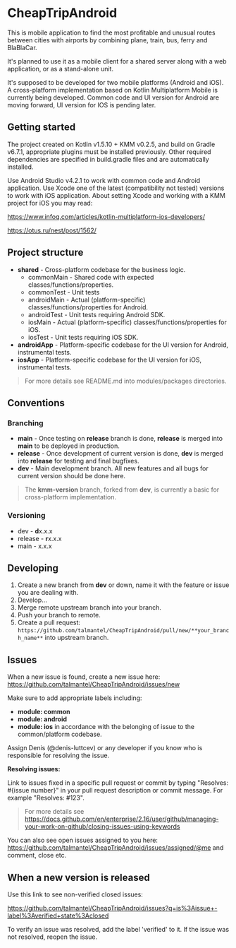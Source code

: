 # CheapTripAndroid

This is mobile application to find the most profitable and unusual routes between cities with
airports by combining plane, train, bus, ferry and BlaBlaCar.

It's planned to use it as a mobile client for a shared server along with a web application, or as
a stand-alone unit.

It's supposed to be developed for two mobile platforms (Android and iOS). A cross-platform
implementation based on Kotlin Multiplatform Mobile is currently being developed. Common code and
UI version for Android are moving forward, UI version for IOS is pending later.

## Getting started

The project created on Kotlin v1.5.10 + KMM v0.2.5, and build on Gradle v6.7.1, appropriate plugins
must be installed previously. Other required dependencies are specified in build.gradle files and
are automatically installed.

Use Android Studio v4.2.1 to work with common code and Android application. Use Xcode one of the
latest (compatibility not tested) versions to work with iOS application. About setting Xcode and
working with a KMM project for iOS you may read:

https://www.infoq.com/articles/kotlin-multiplatform-ios-developers/

https://otus.ru/nest/post/1562/

## Project structure

* **shared** - Cross-platform codebase for the business logic.
    * commonMain - Shared code with expected classes/functions/properties.
    * commonTest - Unit tests
    * androidMain - Actual (platform-specific) classes/functions/properties for Android.
    * androidTest - Unit tests requiring Android SDK.
    * iosMain - Actual (platform-specific) classes/functions/properties for iOS.
    * iosTest - Unit tests requiring iOS SDK.
* **androidApp** - Platform-specific codebase for the UI version for Android, instrumental tests.
* **iosApp** - Platform-specific codebase for the UI version for iOS, instrumental tests.

> For more details see README.md into modules/packages directories.

## Conventions

### Branching

* **main** - Once testing on **release** branch is done, **release** is merged into **main** to be
deployed in production.
* **release** - Once development of current version is done, **dev** is merged into **release** for
testing and final bugfixes.
* **dev** - Main development branch. All new features and all bugs for current version should be
done here.

> The **kmm-version** branch, forked from **dev**, is currently a basic for cross-platform
> implementation.

### Versioning

* dev - **d**x.x.x
* release - **r**x.x.x
* main - x.x.x

## Developing

1. Create a new branch from **dev** or down, name it with the feature or issue you are dealing with.
2. Develop...
3. Merge remote upstream branch into your branch.
4. Push your branch to remote.
5. Create a pull request:
`https://github.com/talmantel/CheapTripAndroid/pull/new/**your_branch_name**` into upstream branch.

## Issues

When a new issue is found, create a new issue here:
https://github.com/talmantel/CheapTripAndroid/issues/new

Make sure to add appropriate labels including:
* **module: common**
* **module: android**
* **module: ios**
in accordance with the belonging of issue to the common/platform codebase.

Assign Denis (@denis-luttcev) or any developer if you know who is responsible for resolving the issue.

**Resolving issues:**

Link to issues fixed in a specific pull request or commit by typing "Resolves: #{issue number}" in
your pull request description or commit message. For example "Resolves: #123".

> For more details see
> https://docs.github.com/en/enterprise/2.16/user/github/managing-your-work-on-github/closing-issues-using-keywords

You can also see open issues assigned to you here:
https://github.com/talmantel/CheapTripAndroid/issues/assigned/@me and comment, close etc.

## When a new version is released

Use this link to see non-verified closed issues:

https://github.com/talmantel/CheapTripAndroid/issues?q=is%3Aissue+-label%3Averified+state%3Aclosed

To verify an issue was resolved, add the label 'verified' to it. If the issue was not resolved,
reopen the issue.